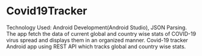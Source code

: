 # Covid19Tracker
Technology Used: Android Development(Android Studio), JSON Parsing.
The app fetch the data of current global and country wise stats of COVID-19 virus spread and displays them in an organized manner. Covid-19 tracker Android app using REST API which tracks global and country wise stats.
